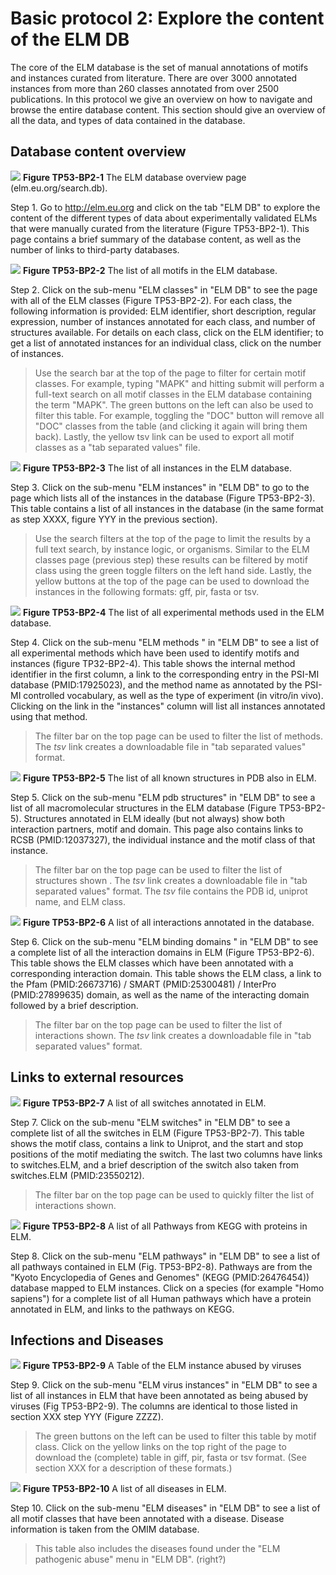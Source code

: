 # Basic protocol 2: Explore the content of the ELM DB

The core of the ELM database is the set of manual annotations of motifs and
instances curated from literature. There are over 3000 annotated instances from
more than 260 classes annotated from over 2500 publications. In this protocol we give an overview on how
to navigate and browse the entire database content. This section should give an
overview of all the data, and types of data contained in the database.

## Database content overview

![](Figures/TP53_2/stats.png)
**Figure TP53-BP2-1** The ELM database overview page (elm.eu.org/search.db).

Step 1. Go to http://elm.eu.org and click on the tab "ELM DB" to explore the
content of the different types of data about experimentally validated ELMs that
were manually curated from the literature (Figure TP53-BP2-1). This page
contains a brief summary of the database content, as well as the number of
links to third-party databases.

![](Figures/TP53_2/elms.png)
**Figure TP53-BP2-2** The list of all motifs in the ELM database.

Step 2. Click on the sub-menu "ELM classes" in "ELM DB" to see the page with all
of the ELM classes (Figure TP53-BP2-2). For each class, the following
information is provided: ELM identifier, short description, regular
expression, number of instances annotated for each class, and number of
structures available. For details on each class, click on the ELM
identifier; to get a list of annotated instances for an individual class, 
click on the number of instances.

> Use the search bar at the top of the page to filter for certain motif
> classes. For example, typing "MAPK" and hitting submit will perform a
> full-text search on all motif classes in the ELM database containing the term "MAPK".
> The green buttons on the left can also be used to filter this
> table. For example, toggling the "DOC" button will remove all "DOC" classes
> from the table (and clicking it again will bring them back). Lastly, the
> yellow tsv link can be used to export all motif classes as a "tab separated
> values" file.


![](Figures/TP53_2/instances.png)
**Figure TP53-BP2-3** The list of all instances in the ELM database.

Step 3. Click on the sub-menu "ELM instances" in "ELM DB" to go to
the page which lists all of the instances in the database (Figure TP53-BP2-3).
This table contains a list of all instances in the database (in the same format
as step XXXX, figure YYY in the previous section).

> Use the search filters at the top of the page to limit the results by a
> full text search, by instance logic, or organisms. Similar to the ELM classes
> page (previous step) these results can be filtered by motif class using the
> green toggle filters on the left hand side. Lastly, the yellow buttons at the
> top of the page can be used to download the instances in the following formats: gff,
> pir, fasta or tsv.

![](Figures/TP53_2/methods.png)
**Figure TP53-BP2-4** The list of all experimental methods used in the ELM database.

Step 4. Click on the sub-menu "ELM methods " in "ELM DB" to see a list
of all experimental methods which have been used to identify motifs and instances (figure
TP32-BP2-4). This table shows the internal method identifier in the first
column, a link to the corresponding entry in the PSI-MI database (PMID:17925023),
and the method name as annotated by the PSI-MI controlled vocabulary, as well as
the type of experiment (in vitro/in vivo).
Clicking on the link in the "instances" column will list all instances
annotated using that method.

> The filter bar on the top page can be used to filter the list of methods. The
> *tsv* link creates a downloadable file in "tab separated values" format.

![](Figures/TP53_2/pdbs.png)
**Figure TP53-BP2-5** The list of all known structures in PDB also in ELM.

Step 5. Click on the sub-menu "ELM pdb structures" in "ELM DB" to see a
list of all macromolecular structures in the ELM database (Figure TP53-BP2-5).
Structures annotated in ELM ideally (but not always) show both interaction partners, motif and domain.
This page also contains links to RCSB (PMID:12037327), the individual instance and the motif class of that instance.

> The filter bar on the top page can be used to filter the list of structures
> shown . The *tsv* link creates a downloadable file in "tab separated
> values" format. The *tsv* file contains the PDB id, uniprot name, and ELM class.


![](Figures/TP53_2/interactiondomains.png)
**Figure TP53-BP2-6** A list of all interactions annotated in the database.

Step 6. Click on the sub-menu "ELM binding domains " in "ELM DB" to see a
complete list of all the interaction domains in ELM (Figure TP53-BP2-6).
This table shows the ELM classes which have been annotated with a corresponding
interaction domain. This table shows the ELM class, a link to the Pfam 
(PMID:26673716) / SMART (PMID:25300481) / InterPro (PMID:27899635) domain, as
well as the name of the interacting domain followed by a brief description.

> The filter bar on the top page can be used to filter the list of interactions
> shown. The *tsv* link creates a downloadable file in "tab separated
> values" format.

## Links to external resources

![](Figures/TP53_2/switches.png)
**Figure TP53-BP2-7** A list of all switches annotated in ELM.

Step 7. Click on the sub-menu "ELM switches" in "ELM DB" to see a
complete list of all the switches in ELM (Figure TP53-BP2-7). This table shows
the motif class, contains a link to Uniprot, and the start and stop positions of
the motif mediating the switch. The last two columns have links to switches.ELM, and a brief
description of the switch also taken from switches.ELM (PMID:23550212).


> The filter bar on the top page can be used to quickly filter the list of interactions
> shown. 


![](Figures/TP53_2/pathways.png)
**Figure TP53-BP2-8** A list of all Pathways from KEGG with proteins in ELM.

Step 8. Click on the sub-menu "ELM pathways" in "ELM DB" to see a list of
all pathways contained in ELM (Fig. TP53-BP2-8). Pathways are from the "Kyoto
Encyclopedia of Genes and Genomes" (KEGG (PMID:26476454)) database mapped to ELM instances.
Click on a species (for example "Homo sapiens") for a complete list of all Human
pathways which have a protein annotated in ELM, and links to the pathways on KEGG.

## Infections and Diseases

![](Figures/TP53_2/viruses.png)
**Figure TP53-BP2-9** A Table of the ELM instance abused by viruses 

Step 9. Click on the sub-menu "ELM virus instances" in "ELM DB" to see a
list of all instances in ELM that have been annotated as being abused by
viruses (Fig TP53-BP2-9). The columns are identical to those listed in section
XXX step YYY (Figure ZZZZ).

> The green buttons on the left can be used to filter this
> table by motif class. Click on the yellow links on the top right of the page
> to download the (complete) table in giff, pir, fasta or tsv format. (See
> section XXX for a description of these formats.)


![](Figures/TP53_2/diseases.png)
**Figure TP53-BP2-10** A list of all diseases in ELM. 

Step 10. Click on the sub-menu "ELM diseases" in "ELM DB" to see a list
of all motif classes that have been annotated with a disease. Disease
information is taken from the OMIM database.

> This table also includes the diseases found under the "ELM pathogenic
> abuse" menu in "ELM DB". (right?)
